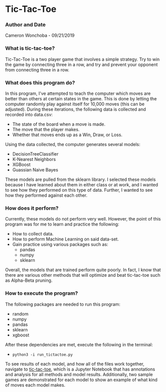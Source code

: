 
# Tic-Tac-Toe
### Author and Date
Cameron Wonchoba - 09/21/2019

### What is tic-tac-toe?
Tic-Tac-Toe is a two player game that involves a simple strategy. Try to win the
game by connecting three in a row, and try and prevent your opponent from
connecting three in a row.

### What does this program do?
In this program, I've attempted to teach the computer which moves are
better than others at certain states in the game. This is done by letting the
computer randomly play against itself for 10,000 moves (this can be adjusted). During these iterations,
the following data is collected and recorded into data.csv:
* The state of the board when a move is made.
* The move that the player makes.
* Whether that moves ends up as a Win, Draw, or Loss.

Using the data collected, the computer generates several models:
* DecisionTreeClassifier
* K-Nearest Neighbors
* XGBoost
* Guassian Naive Bayes

These models are pulled from the sklearn library. I selected these models
because I have learned about them in either class or at work, and I wanted to
see how they performed on this type of data. Further, I wanted to see how they
performed against each other.

### How does it perform?
Currently, these models do not perform very well. However, the point of this
program was for me to learn and practice the following:
* How to collect data.
* How to perform Machine Learning on said data-set.
* Gain practice using various packages such as:
  * pandas
  * numpy
  * sklearn

Overall, the models that are trained perform quite poorly. In fact, I know that
there are various other methods that will optimize and beat tic-tac-toe
such as Alpha-Beta pruning.

### How to execute the program?
The following packages are needed to run this program:
* random
* numpy
* pandas
* sklearn
* xgboost

After these dependencies are met, execute the following in the terminal:

* `python3 -i run_tictactoe.py`

To see results of each model, and how all of the files work together, navigate
to [tic-tac-toe](tictactoe_nb.ipynb), which is a Jupyter Notebook that has
annotations and analysis for all methods and model results. Additionally, two
sample games are demonstrated for each model to show an example of what kind of
moves each model makes.
